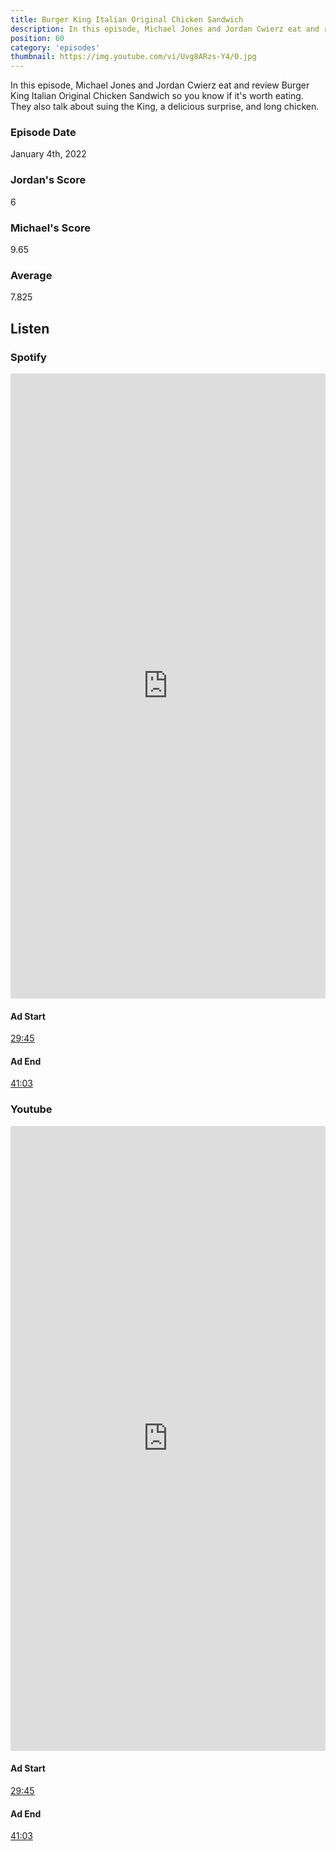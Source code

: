```yaml
---
title: Burger King Italian Original Chicken Sandwich
description: In this episode, Michael Jones and Jordan Cwierz eat and review Burger King Italian Original Chicken Sandwich so you know if it's worth eating.
position: 60
category: 'episodes'
thumbnail: https://img.youtube.com/vi/Uvg8ARzs-Y4/0.jpg
---
```


In this episode, Michael Jones and Jordan Cwierz eat and review Burger King Italian Original Chicken Sandwich so you know if it's worth eating. They also talk about suing the King, a delicious surprise, and long chicken.


### Episode Date

January 4th, 2022

### Jordan's Score

6

### Michael's Score

9.65

### Average

7.825

## Listen

### Spotify

<iframe 
    src="https://open.spotify.com/embed-podcast/episode/2aELa9YaE2zthkEEe6OhLm" 
    loading="lazy" 
    style="border: 0; width: 100%; height: 25vh;" allow="encrypted-media"
></iframe>

#### Ad Start

[29:45](https://open.spotify.com/episode/2aELa9YaE2zthkEEe6OhLm?t=1785)

#### Ad End

[41:03](https://open.spotify.com/episode/2aELa9YaE2zthkEEe6OhLm?t=2463)

### Youtube

<iframe 
    src="https://www.youtube.com/embed/Uvg8ARzs-Y4" 
    loading="lazy" 
    style="border: 0; width: 100%; height: 25vh;"  
    title="YouTube video player" 
    frameborder="0" 
    allow="accelerometer; autoplay; clipboard-write; encrypted-media; gyroscope; picture-in-picture"
></iframe>

#### Ad Start

[29:45](https://youtu.be/Uvg8ARzs-Y4?t=1785)


#### Ad End

[41:03](https://youtu.be/Uvg8ARzs-Y4?t=2463)
